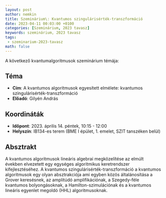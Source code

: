 ```yaml
---
layout: post
author: nemkin
title: Szeminárium\: Kvantumos szingulárisérték-transzformáció
date: 2023-04-11 00:03:00 +0100
categories: [Szeminárium, 2023 tavasz]
keywords: szeminárium, 2023 tavasz
tags:
 - szeminarium-2023-tavasz
math: false
---
```


A következő kvantumalgoritmusok szeminárium témája:

## Téma

- **Cím**: A kvantumos algoritmusok egyesített elmélete: kvantumos szingulárisérték-transzformáció
- **Előadó**: Gilyén András

## Koordináták

- **Időpont**: 2023. április 14. péntek, 10:15 - 12:00
- **Helyszín**: IB134-es terem (BME I épület, 1. emelet, SZIT tanszéken belül)

## Absztrakt

A kvantumos algoritmusok lineáris algebrai megközelítése az elmúlt években elvezetett egy egységes algoritmikus keretrendszer kifejlesztéséhez. A kvantumos szingulárisérték-transzformáció a kvantumos algoritmusok egy olyan absztrakciója ami egyben közös általánosítása a Grover keresésnek, az amplitúdó amplifikációnak, a Szegedy-féle kvantumos bolyongásoknak, a Hamilton-szimulációnak és a kvantumos lineáris egyenlet megoldó (HHL) algoritmusoknak.

